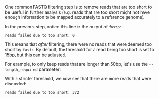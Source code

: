 <script>
import Execute from "components/Execute.svelte";
</script>

One common FASTQ filtering step is to remove reads that are too short to be useful in further analysis (e.g. reads that are too short might not have enough information to be mapped accurately to a reference genome).

In the previous step, notice this line in the output of `fastp`:

```
reads failed due to too short: 0
```

This means that *after* filtering, there were no reads that were deemed too short by `fastp`. By default, the threshold for a read being too short is set to 15bp, but this can be adjusted.

For example, to only keep reads that are longer than 50bp, let's use the `--length_required` parameter:

<Execute command="fastp \ --in1 HG004_R1.fastq.gz \ --in2 HG004_R2.fastq.gz \ --length_required 50" />

With a stricter threshold, we now see that there are more reads that were discarded:

```
reads failed due to too short: 372
```
